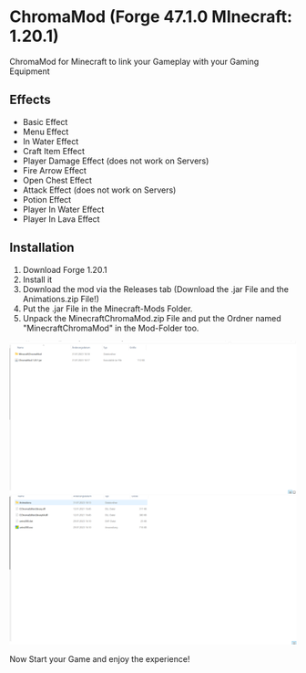 # ChromaMod (Forge 47.1.0 MInecraft: 1.20.1)
 ChromaMod for Minecraft to link your Gameplay with your Gaming Equipment

 
## Effects

-	Basic Effect
-	Menu Effect
-	In Water Effect
-	Craft Item Effect
-	Player Damage Effect (does not work on Servers)
-	Fire Arrow Effect
-	Open Chest Effect
-	Attack Effect (does not work on Servers)
-	Potion Effect
-	Player In Water Effect
-	Player In Lava Effect




## Installation

1. Download Forge 1.20.1
2. Install it
3. Download the mod via the Releases tab (Download the .jar File and the Animations.zip File!)
4. Put the .jar File in the Minecraft-Mods Folder.
5. Unpack the MinecraftChromaMod.zip File and put the Ordner named "MinecraftChromaMod" in the Mod-Folder too.

![The Modsfolder](images/modsfolder.png)
![The Chromamodsfolder](images/chromamodfolder.png)

Now Start your Game and enjoy the experience!

